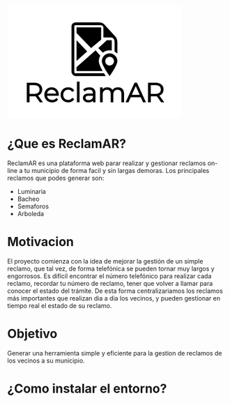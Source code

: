 ![LogoReclamAR](https://github.com/fermartinotti/reclamAR/blob/master/frontend/src/assets/ReclamAR-logo.png "Logo reclamAR")

# ¿Que es ReclamAR?
ReclamAR es una plataforma web parar realizar y gestionar reclamos on-line a tu municipio de forma facil y sin largas demoras.
Los principales reclamos que podes generar son:
  * Luminaria
  * Bacheo
  * Semaforos
  * Arboleda

# Motivacion
El proyecto comienza con la idea de mejorar la gestión de un simple reclamo, que tal vez, de forma telefónica se pueden tornar muy largos y engorrosos. Es difícil encontrar el número telefónico para realizar cada reclamo, recordar tu número de reclamo, tener que volver a llamar para conocer el estado del trámite. De esta forma centralizariamos los reclamos más importantes que realizan dia a dia los vecinos, y pueden gestionar en tiempo real el estado de su reclamo.

# Objetivo
Generar una herramienta simple y eficiente para la gestion de reclamos de los vecinos a su municipio.

# ¿Como instalar el entorno?


